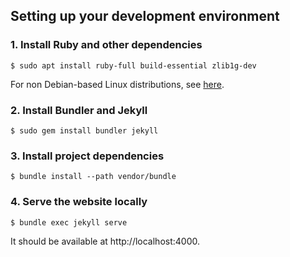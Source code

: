 ## Setting up your development environment

### 1. Install Ruby and other dependencies
```
$ sudo apt install ruby-full build-essential zlib1g-dev
```
For non Debian-based Linux distributions, see [here](https://jekyllrb.com/docs/installation/).

### 2. Install Bundler and Jekyll
```
$ sudo gem install bundler jekyll
```

### 3. Install project dependencies
```
$ bundle install --path vendor/bundle
```

### 4. Serve the website locally
```
$ bundle exec jekyll serve
```
It should be available at http://localhost:4000.
